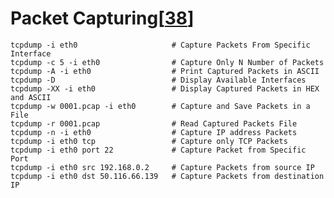 # Packet Capturing[[38]]

    tcpdump -i eth0                     # Capture Packets From Specific Interface
    tcpdump -c 5 -i eth0                # Capture Only N Number of Packets
    tcpdump -A -i eth0                  # Print Captured Packets in ASCII
    tcpdump -D                          # Display Available Interfaces  
    tcpdump -XX -i eth0                 # Display Captured Packets in HEX and ASCII
    tcpdump -w 0001.pcap -i eth0        # Capture and Save Packets in a File
    tcpdump -r 0001.pcap                # Read Captured Packets File
    tcpdump -n -i eth0                  # Capture IP address Packets
    tcpdump -i eth0 tcp                 # Capture only TCP Packets
    tcpdump -i eth0 port 22             # Capture Packet from Specific Port
    tcpdump -i eth0 src 192.168.0.2     # Capture Packets from source IP
    tcpdump -i eth0 dst 50.116.66.139   # Capture Packets from destination IP
    
[38]: <http://www.tecmint.com/12-tcpdump-commands-a-network-sniffer-tool/>




